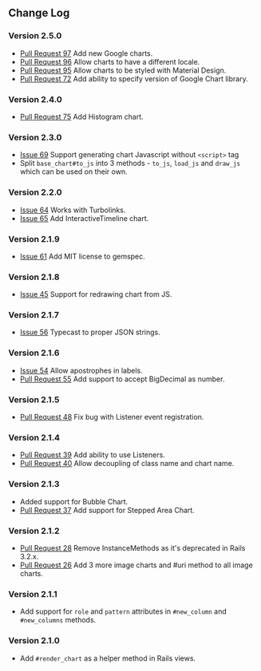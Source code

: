 ## Change Log

### Version 2.5.0

* [Pull Request 97](https://github.com/winston/google_visualr/pull/97) Add new Google charts.
* [Pull Request 96](https://github.com/winston/google_visualr/pull/96) Allow charts to have a different locale.
* [Pull Request 95](https://github.com/winston/google_visualr/pull/95) Allow charts to be styled with Material Design.
* [Pull Request 72](https://github.com/winston/google_visualr/pull/72) Add ability to specify version of Google Chart library.

### Version 2.4.0

* [Pull Request 75](https://github.com/winston/google_visualr/pull/75) Add Histogram chart.

### Version 2.3.0

* [Issue 69](https://github.com/winston/google_visualr/pull/69) Support generating chart Javascript without `<script>` tag
* Split `base_chart#to_js` into 3 methods - `to_js`, `load_js` and `draw_js` which can be used on their own.

### Version 2.2.0

* [Issue 64](https://github.com/winston/google_visualr/pull/64) Works with Turbolinks.
* [Issue 65](https://github.com/winston/google_visualr/pull/65) Add InteractiveTimeline chart.

### Version 2.1.9

* [Issue 61](https://github.com/winston/google_visualr/issues/45) Add MIT license to gemspec.

### Version 2.1.8

* [Issue 45](https://github.com/winston/google_visualr/issues/45) Support for redrawing chart from JS.

### Version 2.1.7

* [Issue 56](https://github.com/winston/google_visualr/issues/56) Typecast to proper JSON strings.

### Version 2.1.6

* [Issue 54](https://github.com/winston/google_visualr/issues/54) Allow apostrophes in labels.
* [Pull Request 55](https://github.com/winston/google_visualr/pull/55) Add support to accept BigDecimal as number.

### Version 2.1.5

* [Pull Request 48](https://github.com/winston/google_visualr/pull/48) Fix bug with Listener event registration.

### Version 2.1.4

* [Pull Request 39](https://github.com/winston/google_visualr/pull/39) Add ability to use Listeners.
* [Pull Request 40](https://github.com/winston/google_visualr/pull/40) Allow decoupling of class name and chart name.

### Version 2.1.3

* Added support for Bubble Chart.
* [Pull Request 37](https://github.com/winston/google_visualr/pull/37) Add support for Stepped Area Chart.

### Version 2.1.2

* [Pull Request 28](https://github.com/winston/google_visualr/pull/28) Remove InstanceMethods as it's deprecated in Rails 3.2.x.
* [Pull Request 26](https://github.com/winston/google_visualr/pull/26) Add 3 more image charts and #uri method to all image charts.

### Version 2.1.1

* Add support for `role` and `pattern` attributes in `#new_column` and `#new_columns` methods.

### Version 2.1.0

* Add `#render_chart` as a helper method in Rails views.
